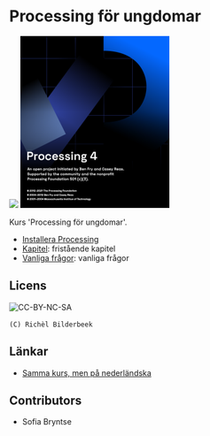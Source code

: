 # Processing för ungdomar

![](pics/processing3_logo_50.png)
![](pics/processing4_logo_50.png)

Kurs 'Processing för ungdomar'.

 * [Installera Processing](kapitel/installera_processing/README.md)
 * [Kapitel](kapitel/README.md): fristående kapitel
 * [Vanliga frågor](faq.md): vanliga frågor

## Licens

![CC-BY-NC-SA](pics/CC-BY-NC-SA.png)

```
(C) Richèl Bilderbeek
```

## Länkar

 * [Samma kurs, men på nederländska](https://github.com/richelbilderbeek/processing_voor_jonge_tieners)

## Contributors

 * Sofia Bryntse
